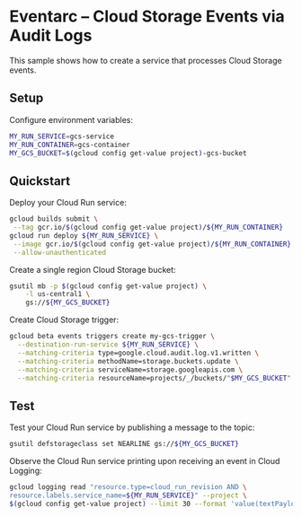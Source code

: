 # Eventarc – Cloud Storage Events via Audit Logs

This sample shows how to create a service that processes Cloud Storage events.

## Setup

Configure environment variables:

```sh
MY_RUN_SERVICE=gcs-service
MY_RUN_CONTAINER=gcs-container
MY_GCS_BUCKET=$(gcloud config get-value project)-gcs-bucket
```

## Quickstart

Deploy your Cloud Run service:

```sh
gcloud builds submit \
 --tag gcr.io/$(gcloud config get-value project)/${MY_RUN_CONTAINER}
gcloud run deploy ${MY_RUN_SERVICE} \
 --image gcr.io/$(gcloud config get-value project)/${MY_RUN_CONTAINER} \
 --allow-unauthenticated
```

Create a single region Cloud Storage bucket:

```sh
gsutil mb -p $(gcloud config get-value project) \
    -l us-central1 \
    gs://${MY_GCS_BUCKET}
```

Create Cloud Storage trigger:

```sh
gcloud beta events triggers create my-gcs-trigger \
  --destination-run-service ${MY_RUN_SERVICE} \
  --matching-criteria type=google.cloud.audit.log.v1.written \
  --matching-criteria methodName=storage.buckets.update \
  --matching-criteria serviceName=storage.googleapis.com \
  --matching-criteria resourceName=projects/_/buckets/"$MY_GCS_BUCKET"
```

## Test

Test your Cloud Run service by publishing a message to the topic:

```sh
gsutil defstorageclass set NEARLINE gs://${MY_GCS_BUCKET}
```

Observe the Cloud Run service printing upon receiving an event in
Cloud Logging:

```sh
gcloud logging read "resource.type=cloud_run_revision AND \
resource.labels.service_name=${MY_RUN_SERVICE}" --project \
$(gcloud config get-value project) --limit 30 --format 'value(textPayload)'
```
